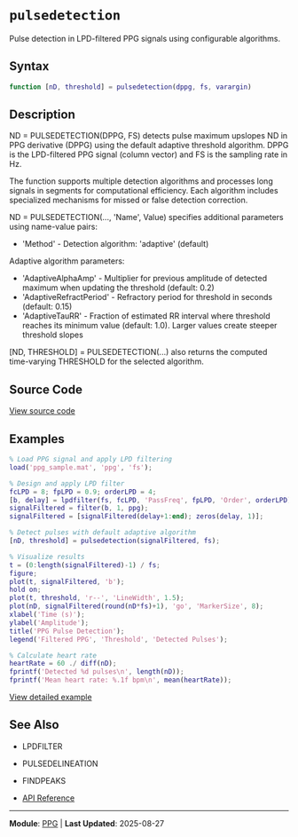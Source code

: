 # `pulsedetection`

Pulse detection in LPD-filtered PPG signals using configurable algorithms.

## Syntax

```matlab
function [nD, threshold] = pulsedetection(dppg, fs, varargin)
```

## Description

ND = PULSEDETECTION(DPPG, FS) detects pulse maximum upslopes ND in PPG derivative (DPPG) using the default adaptive threshold algorithm. DPPG is the LPD-filtered PPG signal (column vector) and FS is the sampling rate in Hz.

The function supports multiple detection algorithms and processes long signals in segments for computational efficiency. Each algorithm includes specialized mechanisms for missed or false detection correction.

ND = PULSEDETECTION(..., 'Name', Value) specifies additional parameters
using name-value pairs:
- 'Method'        - Detection algorithm: 'adaptive' (default)

Adaptive algorithm parameters:
- 'AdaptiveAlphaAmp'      - Multiplier for previous amplitude of detected maximum
when updating the threshold (default: 0.2)
- 'AdaptiveRefractPeriod' - Refractory period for threshold in seconds
(default: 0.15)
- 'AdaptiveTauRR'         - Fraction of estimated RR interval where threshold reaches
its minimum value (default: 1.0). Larger values create
steeper threshold slopes

[ND, THRESHOLD] = PULSEDETECTION(...) also returns the computed time-varying THRESHOLD for the selected algorithm.

## Source Code

[View source code](https://github.com/BSICoS/biosigmat/tree/main/src/ppg/pulsedetection.m)

## Examples

```matlab
% Load PPG signal and apply LPD filtering
load('ppg_sample.mat', 'ppg', 'fs');

% Design and apply LPD filter
fcLPD = 8; fpLPD = 0.9; orderLPD = 4;
[b, delay] = lpdfilter(fs, fcLPD, 'PassFreq', fpLPD, 'Order', orderLPD);
signalFiltered = filter(b, 1, ppg);
signalFiltered = [signalFiltered(delay+1:end); zeros(delay, 1)];

% Detect pulses with default adaptive algorithm
[nD, threshold] = pulsedetection(signalFiltered, fs);

% Visualize results
t = (0:length(signalFiltered)-1) / fs;
figure;
plot(t, signalFiltered, 'b');
hold on;
plot(t, threshold, 'r--', 'LineWidth', 1.5);
plot(nD, signalFiltered(round(nD*fs)+1), 'go', 'MarkerSize', 8);
xlabel('Time (s)');
ylabel('Amplitude');
title('PPG Pulse Detection');
legend('Filtered PPG', 'Threshold', 'Detected Pulses');

% Calculate heart rate
heartRate = 60 ./ diff(nD);
fprintf('Detected %d pulses\n', length(nD));
fprintf('Mean heart rate: %.1f bpm\n', mean(heartRate));
```

[View detailed example](https://github.com/BSICoS/biosigmat/tree/main/examples/ppg/pulsedetectionExample.m)

## See Also

- LPDFILTER
- PULSEDELINEATION
- FINDPEAKS

- [API Reference](../index.md)

---

**Module**: [PPG](index.md) | **Last Updated**: 2025-08-27
